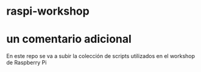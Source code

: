 # raspi-workshop
# un comentario adicional
En este repo se va a subir la colección de scripts utilizados en el workshop de Raspberry Pi
